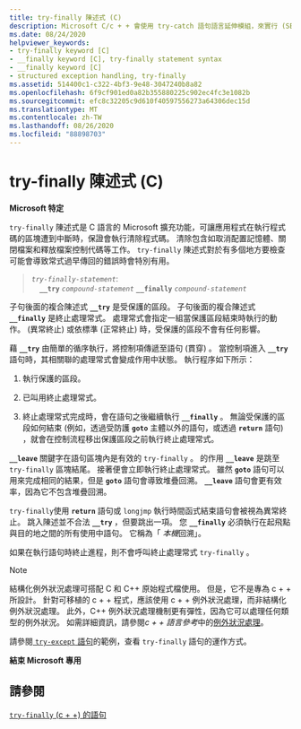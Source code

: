 ```yaml
---
title: try-finally 陳述式 (C)
description: Microsoft C/c + + 會使用 try-catch 語句語言延伸模組，來實行 (SEH) 的結構化例外狀況處理。
ms.date: 08/24/2020
helpviewer_keywords:
- try-finally keyword [C]
- __finally keyword [C], try-finally statement syntax
- __finally keyword [C]
- structured exception handling, try-finally
ms.assetid: 514400c1-c322-4bf3-9e48-3047240b8a82
ms.openlocfilehash: 6f9cf901ed0a82b355880225c902ec4fc3e1082b
ms.sourcegitcommit: efc8c32205c9d610f40597556273a64306dec15d
ms.translationtype: MT
ms.contentlocale: zh-TW
ms.lasthandoff: 08/26/2020
ms.locfileid: "88898703"
---
```

# <a name="try-finally-statement-c"></a>try-finally 陳述式 (C)

**Microsoft 特定**

`try-finally` 陳述式是 C 語言的 Microsoft 擴充功能，可讓應用程式在執行程式碼的區塊遭到中斷時，保證會執行清除程式碼。 清除包含如取消配置記憶體、關閉檔案和釋放檔案控制代碼等工作。 `try-finally` 陳述式對於有多個地方要檢查可能會導致常式過早傳回的錯誤時會特別有用。

> *`try-finally-statement`*:\
> &emsp;**`__try`** *`compound-statement`* **`__finally`** *`compound-statement`*

子句後面的複合陳述式 **`__try`** 是受保護的區段。 子句後面的複合陳述式 **`__finally`** 是終止處理常式。 處理常式會指定一組當保護區段結束時執行的動作。  (異常終止) 或依標準 (正常終止) 時，受保護的區段不會有任何影響。

藉 **`__try`** 由簡單的循序執行，將控制項傳遞至語句 (貫穿) 。 當控制項進入 **`__try`** 語句時，其相關聯的處理常式會變成作用中狀態。 執行程序如下所示：

1. 執行保護的區段。

1. 已叫用終止處理常式。

1. 終止處理常式完成時，會在語句之後繼續執行 **`__finally`** 。 無論受保護的區段如何結束 (例如，透過受防護 **`goto`** 主體以外的語句，或透過 **`return`** 語句) ，就會在控制流程移出保護區段之前執行終止處理常式。

**`__leave`** 關鍵字在語句區塊內是有效的 `try-finally` 。 的作用 **`__leave`** 是跳至 `try-finally` 區塊結尾。 接著便會立即執行終止處理常式。 雖然 **`goto`** 語句可以用來完成相同的結果，但是 **`goto`** 語句會導致堆疊回溯。 **`__leave`** 語句會更有效率，因為它不包含堆疊回溯。

`try-finally`使用 **`return`** 語句或 `longjmp` 執行時間函式結束語句會被視為異常終止。 跳入陳述並不合法 **`__try`** ，但要跳出一項。 您 **`__finally`** 必須執行在起飛點與目的地之間的所有使用中語句。 它稱為「 *本機*回溯」。

如果在執行語句時終止進程，則不會呼叫終止處理常式 `try-finally` 。

> [!NOTE]
> 結構化例外狀況處理可搭配 C 和 C++ 原始程式檔使用。 但是，它不是專為 c + + 所設計。 針對可移植的 c + + 程式，應該使用 c + + 例外狀況處理，而非結構化例外狀況處理。 此外，C++ 例外狀況處理機制更有彈性，因為它可以處理任何類型的例外狀況。 如需詳細資訊，請參閱*c + + 語言參考*中的[例外狀況處理](../cpp/exception-handling-in-visual-cpp.md)。

請參閱[ `try-except` 語句](../c-language/try-except-statement-c.md)的範例，查看 `try-finally` 語句的運作方式。

**結束 Microsoft 專用**

## <a name="see-also"></a>請參閱

[`try-finally` (c + +) 的語句 ](../cpp/try-finally-statement.md)
